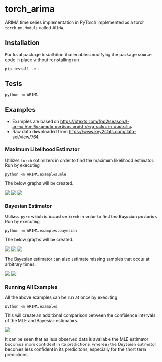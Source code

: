 # torch_arima

ARIMA time series implementation in PyTorch implemented as a torch `torch.nn.Module` called `ARIMA`.

## Installation

For local package installation that enables modifying the package source code in place without reinstalling run

```
pip install -e .
```

## Tests

```
python -m ARIMA
```

## Examples

- Examples are based on https://otexts.com/fpp2/seasonal-arima.html#example-corticosteroid-drug-sales-in-australia.
- Raw data downloaded from https://www.key2stats.com/data-set/view/764.

### Maximum Likelihood Estimator

Utilizes `torch` optimizers in order to find the maximum likelihood estimator. Run by executing

```
python -m ARIMA.examples.mle
```

The below graphs will be created.

![](/ARIMA/examples/plots/mle_example.png)
![](/ARIMA/examples/plots/mle_example_span.png)
![](/ARIMA/examples/plots/mle_example_span_ci.png)

### Bayesian Estimator

Utilizes `pyro` which is based on `torch` in order to find the Bayesian posterior. Run by executing

```
python -m ARIMA.examples.bayesian
```

The below graphs will be created.

![](/ARIMA/examples/plots/bayesian_example.png)
![](/ARIMA/examples/plots/bayesian_example_span.png)
![](/ARIMA/examples/plots/bayesian_example_span_ci.png)

The Bayesian estimator can also estimate missing samples that occur at arbitrary times.

![](/ARIMA/examples/plots/bayesian_example_missing.png)
![](/ARIMA/examples/plots/bayesian_example_missing_ci.png)

### Running All Examples

All the above examples can be run at once by executing

```
python -m ARIMA.examples
```

This will create an additional comparison between the confidence intervals of the MLE and Bayesian estimators.

![](/ARIMA/examples/plots/compare_example_span_ci.png)

It can be seen that as less observed data is available the MLE estimator becomes more confident in its predictions, whereas the Bayesian estimator becomes less confident in its predicitons, especially for the short term predictions.
